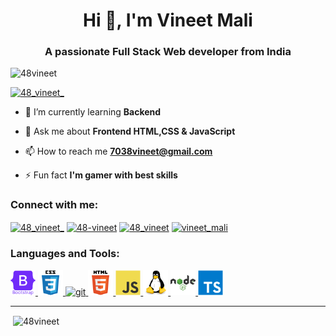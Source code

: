 <h1 align="center">Hi 👋, I'm Vineet Mali</h1>
<h3 align="center">A passionate Full Stack Web developer from India</h3>

<p align="left"> <img src="https://komarev.com/ghpvc/?username=48vineet&label=Profile%20views&color=0e75b6&style=flat" alt="48vineet" /> </p>

<p align="left"> <a href="https://twitter.com/48_vineet_" target="blank"><img src="https://img.shields.io/twitter/follow/48_vineet_?logo=twitter&style=for-the-badge" alt="48_vineet_" /></a> </p>

- 🌱 I’m currently learning **Backend**

- 💬 Ask me about **Frontend HTML,CSS & JavaScript**

- 📫 How to reach me **7038vineet@gmail.com**

- ⚡ Fun fact **I'm gamer with best skills**

<h3 align="left">Connect with me:</h3>
<p align="left">
<a href="https://twitter.com/48_vineet_" target="blank"><img align="center" src="https://raw.githubusercontent.com/rahuldkjain/github-profile-readme-generator/master/src/images/icons/Social/twitter.svg" alt="48_vineet_" height="30" width="40" /></a>
<a href="https://linkedin.com/in/48-vineet" target="blank"><img align="center" src="https://raw.githubusercontent.com/rahuldkjain/github-profile-readme-generator/master/src/images/icons/Social/linked-in-alt.svg" alt="48-vineet" height="30" width="40" /></a>
<a href="https://instagram.com/48_vineet" target="blank"><img align="center" src="https://raw.githubusercontent.com/rahuldkjain/github-profile-readme-generator/master/src/images/icons/Social/instagram.svg" alt="48_vineet" height="30" width="40" /></a>
<a href="https://discord.gg/vineet_mali" target="blank"><img align="center" src="https://raw.githubusercontent.com/rahuldkjain/github-profile-readme-generator/master/src/images/icons/Social/discord.svg" alt="vineet_mali" height="30" width="40" /></a>
</p>

<h3 align="left">Languages and Tools:</h3>
<p align="left"> <a href="https://getbootstrap.com" target="_blank" rel="noreferrer"> <img src="https://raw.githubusercontent.com/devicons/devicon/master/icons/bootstrap/bootstrap-plain-wordmark.svg" alt="bootstrap" width="40" height="40"/> </a> <a href="https://www.w3schools.com/css/" target="_blank" rel="noreferrer"> <img src="https://raw.githubusercontent.com/devicons/devicon/master/icons/css3/css3-original-wordmark.svg" alt="css3" width="40" height="40"/> </a> <a href="https://git-scm.com/" target="_blank" rel="noreferrer"> <img src="https://www.vectorlogo.zone/logos/git-scm/git-scm-icon.svg" alt="git" width="40" height="40"/> </a> <a href="https://www.w3.org/html/" target="_blank" rel="noreferrer"> <img src="https://raw.githubusercontent.com/devicons/devicon/master/icons/html5/html5-original-wordmark.svg" alt="html5" width="40" height="40"/> </a> <a href="https://developer.mozilla.org/en-US/docs/Web/JavaScript" target="_blank" rel="noreferrer"> <img src="https://raw.githubusercontent.com/devicons/devicon/master/icons/javascript/javascript-original.svg" alt="javascript" width="40" height="40"/> </a> <a href="https://www.linux.org/" target="_blank" rel="noreferrer"> <img src="https://raw.githubusercontent.com/devicons/devicon/master/icons/linux/linux-original.svg" alt="linux" width="40" height="40"/> </a> <a href="https://nodejs.org" target="_blank" rel="noreferrer"> <img src="https://raw.githubusercontent.com/devicons/devicon/master/icons/nodejs/nodejs-original-wordmark.svg" alt="nodejs" width="40" height="40"/> </a> <a href="https://www.typescriptlang.org/" target="_blank" rel="noreferrer"> <img src="https://raw.githubusercontent.com/devicons/devicon/master/icons/typescript/typescript-original.svg" alt="typescript" width="40" height="40"/> </a> </p>
<hr/>

<p>&nbsp;<img align="center" src="https://github-readme-stats.vercel.app/api?username=48vineet&show_icons=true&theme=dracula&locale=en" alt="48vineet" /></p>
